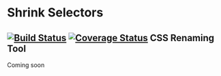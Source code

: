 # Shrink Selectors
[![Build Status](https://travis-ci.org/AlfonsoFilho/shrink-selectors.svg?branch=master)](https://travis-ci.org/AlfonsoFilho/nanicolina)
[![Coverage Status](https://coveralls.io/repos/AlfonsoFilho/shrink-selectors/badge.svg)](https://coveralls.io/r/AlfonsoFilho/shrink-selectors)
CSS Renaming Tool
--

Coming soon

